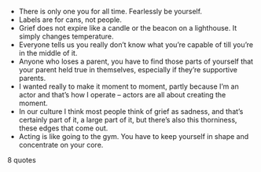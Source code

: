  - There is only one you for all time. Fearlessly be yourself.
 - Labels are for cans, not people.
 - Grief does not expire like a candle or the beacon on a lighthouse. It simply changes temperature.
 - Everyone tells us you really don’t know what you’re capable of till you’re in the middle of it.
 - Anyone who loses a parent, you have to find those parts of yourself that your parent held true in themselves, especially if they’re supportive parents.
 - I wanted really to make it moment to moment, partly because I’m an actor and that’s how I operate – actors are all about creating the moment.
 - In our culture I think most people think of grief as sadness, and that’s certainly part of it, a large part of it, but there’s also this thorniness, these edges that come out.
 - Acting is like going to the gym. You have to keep yourself in shape and concentrate on your core.

8 quotes